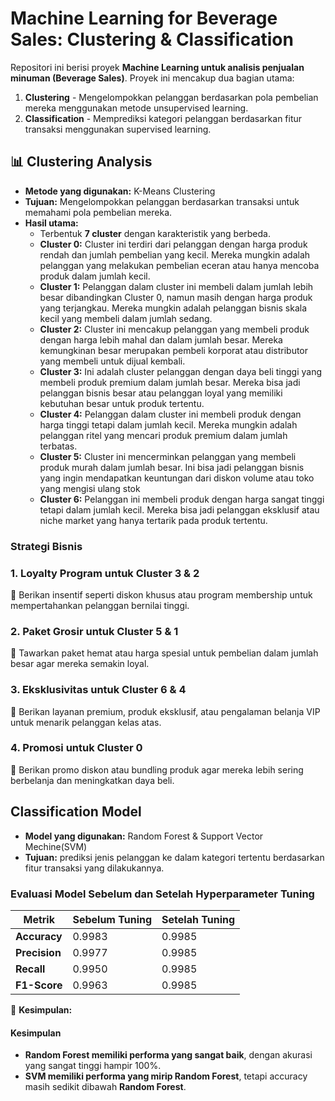 # **Machine Learning for Beverage Sales: Clustering & Classification**

Repositori ini berisi proyek **Machine Learning untuk analisis penjualan minuman (Beverage Sales)**. Proyek ini mencakup dua bagian utama:

1. **Clustering** - Mengelompokkan pelanggan berdasarkan pola pembelian mereka menggunakan metode unsupervised learning.
2. **Classification** - Memprediksi kategori pelanggan berdasarkan fitur transaksi menggunakan supervised learning.

## **📊 Clustering Analysis**

- **Metode yang digunakan:** K-Means Clustering
- **Tujuan:** Mengelompokkan pelanggan berdasarkan transaksi untuk memahami pola pembelian mereka.
- **Hasil utama:**
  - Terbentuk **7 cluster** dengan karakteristik yang berbeda.
  - **Cluster 0:** Cluster ini terdiri dari pelanggan dengan harga produk rendah dan jumlah pembelian yang kecil. Mereka mungkin adalah pelanggan yang melakukan pembelian eceran atau hanya mencoba produk dalam jumlah kecil.
  - **Cluster 1:** Pelanggan dalam cluster ini membeli dalam jumlah lebih besar dibandingkan Cluster 0, namun masih dengan harga produk yang terjangkau. Mereka mungkin adalah pelanggan bisnis skala kecil yang membeli dalam jumlah sedang.
  - **Cluster 2:** Cluster ini mencakup pelanggan yang membeli produk dengan harga lebih mahal dan dalam jumlah besar. Mereka kemungkinan besar merupakan pembeli korporat atau distributor yang membeli untuk dijual kembali.
  - **Cluster 3:** Ini adalah cluster pelanggan dengan daya beli tinggi yang membeli produk premium dalam jumlah besar. Mereka bisa jadi pelanggan bisnis besar atau pelanggan loyal yang memiliki kebutuhan besar untuk produk tertentu.
  - **Cluster 4:** Pelanggan dalam cluster ini membeli produk dengan harga tinggi tetapi dalam jumlah kecil. Mereka mungkin adalah pelanggan ritel yang mencari produk premium dalam jumlah terbatas.
  - **Cluster 5:** Cluster ini mencerminkan pelanggan yang membeli produk murah dalam jumlah besar. Ini bisa jadi pelanggan bisnis yang ingin mendapatkan keuntungan dari diskon volume atau toko yang mengisi ulang stok
  - **Cluster 6:** Pelanggan ini membeli produk dengan harga sangat tinggi tetapi dalam jumlah kecil. Mereka bisa jadi pelanggan eksklusif atau niche market yang hanya tertarik pada produk tertentu.

### **Strategi Bisnis**
### **1. Loyalty Program untuk Cluster 3 & 2**
📌 Berikan insentif seperti diskon khusus atau program membership untuk mempertahankan pelanggan bernilai tinggi.

### **2. Paket Grosir untuk Cluster 5 & 1**
📌 Tawarkan paket hemat atau harga spesial untuk pembelian dalam jumlah besar agar mereka semakin loyal.

### **3. Eksklusivitas untuk Cluster 6 & 4**
📌 Berikan layanan premium, produk eksklusif, atau pengalaman belanja VIP untuk menarik pelanggan kelas atas.

### **4. Promosi untuk Cluster 0**
📌 Berikan promo diskon atau bundling produk agar mereka lebih sering berbelanja dan meningkatkan daya beli.


## **Classification Model**

- **Model yang digunakan:** Random Forest & Support Vector Mechine(SVM)
- **Tujuan:** prediksi jenis pelanggan ke dalam kategori tertentu berdasarkan fitur transaksi yang dilakukannya.

### **Evaluasi Model Sebelum dan Setelah Hyperparameter Tuning**

| **Metrik**       | **Sebelum Tuning** | **Setelah Tuning** |
|------------------|------------------|------------------|
| **Accuracy**     | 0.9983              | 0.9985              |
| **Precision** | 0.9977       |  0.9985       |
| **Recall**    | 0.9950       |  0.9985       |
| **F1-Score**  | 0.9963       | 0.9985       |

🔹 **Kesimpulan:**

#### Kesimpulan
- **Random Forest memiliki performa yang sangat baik**, dengan akurasi yang sangat tinggi hampir 100%.
- **SVM memiliki performa yang mirip Random Forest**, tetapi accuracy masih sedikit dibawah **Random Forest**.
